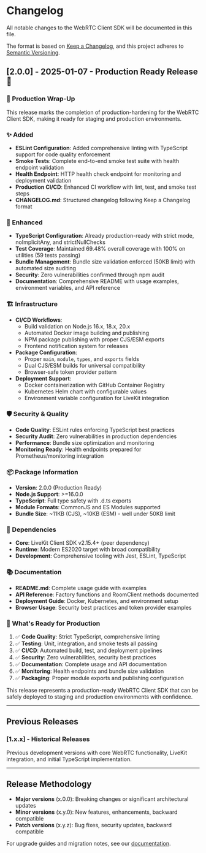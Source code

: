 # Changelog

All notable changes to the WebRTC Client SDK will be documented in this file.

The format is based on [Keep a Changelog](https://keepachangelog.com/en/1.0.0/),
and this project adheres to [Semantic Versioning](https://semver.org/spec/v2.0.0.html).

## [2.0.0] - 2025-01-07 - Production Ready Release 🚀

### 🎉 Production Wrap-Up
This release marks the completion of production-hardening for the WebRTC Client SDK, making it ready for staging and production environments.

### ✨ Added
- **ESLint Configuration**: Added comprehensive linting with TypeScript support for code quality enforcement
- **Smoke Tests**: Complete end-to-end smoke test suite with health endpoint validation
- **Health Endpoint**: HTTP health check endpoint for monitoring and deployment validation
- **Production CI/CD**: Enhanced CI workflow with lint, test, and smoke test steps
- **CHANGELOG.md**: Structured changelog following Keep a Changelog format

### 🔧 Enhanced
- **TypeScript Configuration**: Already production-ready with strict mode, noImplicitAny, and strictNullChecks
- **Test Coverage**: Maintained 69.48% overall coverage with 100% on utilities (59 tests passing)
- **Bundle Management**: Bundle size validation enforced (50KB limit) with automated size auditing
- **Security**: Zero vulnerabilities confirmed through npm audit
- **Documentation**: Comprehensive README with usage examples, environment variables, and API reference

### 🏗️ Infrastructure
- **CI/CD Workflows**: 
  - Build validation on Node.js 16.x, 18.x, 20.x
  - Automated Docker image building and publishing
  - NPM package publishing with proper CJS/ESM exports
  - Frontend notification system for releases
- **Package Configuration**: 
  - Proper `main`, `module`, `types`, and `exports` fields
  - Dual CJS/ESM builds for universal compatibility
  - Browser-safe token provider pattern
- **Deployment Support**:
  - Docker containerization with GitHub Container Registry
  - Kubernetes Helm chart with configurable values
  - Environment variable configuration for LiveKit integration

### 🛡️ Security & Quality
- **Code Quality**: ESLint rules enforcing TypeScript best practices
- **Security Audit**: Zero vulnerabilities in production dependencies
- **Performance**: Bundle size optimization and monitoring
- **Monitoring Ready**: Health endpoints prepared for Prometheus/monitoring integration

### 📦 Package Information
- **Version**: 2.0.0 (Production Ready)
- **Node.js Support**: >=16.0.0
- **TypeScript**: Full type safety with .d.ts exports
- **Module Formats**: CommonJS and ES Modules supported
- **Bundle Size**: ~11KB (CJS), ~10KB (ESM) - well under 50KB limit

### 🔗 Dependencies
- **Core**: LiveKit Client SDK v2.15.4+ (peer dependency)
- **Runtime**: Modern ES2020 target with broad compatibility
- **Development**: Comprehensive tooling with Jest, ESLint, TypeScript

### 📚 Documentation
- **README.md**: Complete usage guide with examples
- **API Reference**: Factory functions and RoomClient methods documented
- **Deployment Guide**: Docker, Kubernetes, and environment setup
- **Browser Usage**: Security best practices and token provider examples

### 🚀 What's Ready for Production
1. ✅ **Code Quality**: Strict TypeScript, comprehensive linting
2. ✅ **Testing**: Unit, integration, and smoke tests all passing
3. ✅ **CI/CD**: Automated build, test, and deployment pipelines
4. ✅ **Security**: Zero vulnerabilities, security best practices
5. ✅ **Documentation**: Complete usage and API documentation
6. ✅ **Monitoring**: Health endpoints and bundle size validation
7. ✅ **Packaging**: Proper module exports and publishing configuration

This release represents a production-ready WebRTC Client SDK that can be safely deployed to staging and production environments with confidence.

---

## Previous Releases

### [1.x.x] - Historical Releases
Previous development versions with core WebRTC functionality, LiveKit integration, and initial TypeScript implementation.

---

## Release Methodology

- **Major versions** (x.0.0): Breaking changes or significant architectural updates
- **Minor versions** (x.y.0): New features, enhancements, backward compatible
- **Patch versions** (x.y.z): Bug fixes, security updates, backward compatible

For upgrade guides and migration notes, see our [documentation](README.md).